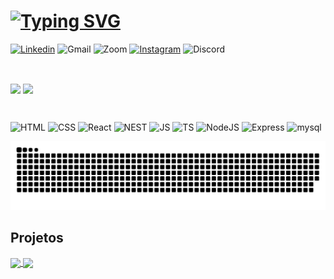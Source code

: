 # [![Typing SVG](https://readme-typing-svg.demolab.com?font=Fira+Code&size=40&duration=3000&pause=1000&color=9745F5&center=true&vCenter=true&random=false&width=650&height=65&lines=Hello%2C+my+name+is+Vinicios+++++++++++++++++++++;I'm+18+years+old;I'm+Full-Stack+Developer;I'm+from+Brazil;Welcome%3A)](https://git.io/typing-svg)


[![Linkedin](https://img.shields.io/badge/LinkedIn-0077B5?style=for-the-badge&logo=linkedin&logoColor=white)](https://www.linkedin.com/in/viniom/)
![Gmail](https://img.shields.io/badge/Gmail-D14836?style=for-the-badge&logo=gmail&logoColor=white)
![Zoom](https://img.shields.io/badge/Zoom-2D8CFF?style=for-the-badge&logo=zoom&logoColor=white)
[![Instagram](https://img.shields.io/badge/Instagram-E4405F?style=for-the-badge&logo=instagram&logoColor=white)](https://www.instagram.com/v1ni.kk/)
![Discord](https://img.shields.io/badge/Discord-%235865F2.svg?style=for-the-badge&logo=discord&logoColor=white)

</br>
<p>
<img align="center" width="430em" src="https://github-readme-stats.vercel.app/api?username=ViniOM&hide=contribs&theme=midnight-purple"/>
<img align="center" width=297em" src="https://github-readme-stats.vercel.app/api/top-langs/?username=ViniOM&layout=compact&theme=midnight-purple"/>
</p>

</br>

![HTML](https://img.shields.io/badge/HTML5-E34F26?style=for-the-badge&logo=html5&logoColor=white)
![CSS](https://img.shields.io/badge/CSS3-1572B6?style=for-the-badge&logo=css3&logoColor=white)
![React](https://img.shields.io/badge/React-20232A?style=for-the-badge&logo=react&logoColor=61DAFB)
![NEST](https://img.shields.io/badge/nestjs-E0234E?style=for-the-badge&logo=nestjs&logoColor=white)
![JS](https://img.shields.io/badge/JavaScript-F7DF1E?style=for-the-badge&logo=javascript&logoColor=black)
![TS](https://img.shields.io/badge/TypeScript-007ACC?style=for-the-badge&logo=typescript&logoColor=white)
![NodeJS](https://img.shields.io/badge/Node.js-43853D?style=for-the-badge&logo=node.js&logoColor=white)
![Express](https://img.shields.io/badge/Express.js-F7DF1E?style=for-the-badge)
![mysql](https://img.shields.io/badge/MySQL-015B85?style=for-the-badge&logo=mysql&logoColor=white)
<div>
  <picture>
    <source media="(prefers-color-scheme: dark)" srcset="https://raw.githubusercontent.com/ViniOM/ViniOM/output/github-contribution-grid-snake-dark.svg">
    <source media="(prefers-color-scheme: light)" srcset="https://raw.githubusercontent.com/ViniOM/ViniOM/output/github-contribution-grid-snake.svg">
    <img alt="github contribution grid snake animation" src="https://raw.githubusercontent.com/ViniOM/ViniOM/output/github-contribution-grid-snake.svg">
  </picture>
</div>

## Projetos

  <a href="https://github.com/ViniOM/projeto_final_bloco_01">
  <img align="center" width="340em" src="https://github-readme-stats.vercel.app/api/pin/?username=ViniOM&repo=projeto_final_bloco_01&theme=midnight-purple" />
</a>
<a href="https://paleteria-elgeladon.vercel.app/">
  <img align="center" width="397em" src="https://github-readme-stats.vercel.app/api/pin/?username=ViniOM&repo=Paleteria&theme=midnight-purple" />
</a>


